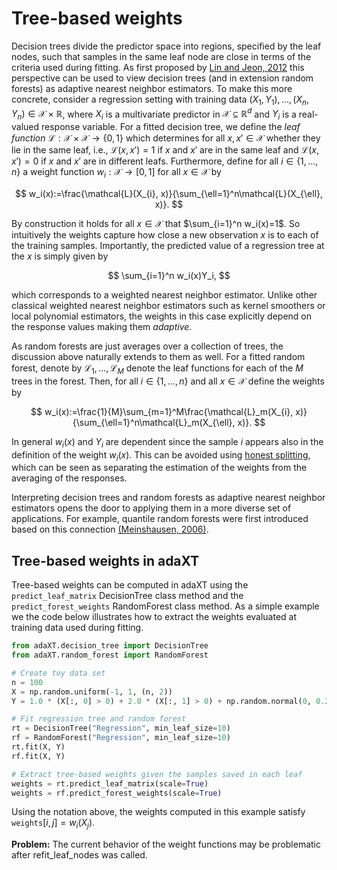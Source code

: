 # Tree-based weights

Decision trees divide the predictor space into regions, specified by the leaf
nodes, such that samples in the same leaf node are close in terms of the
criteria used during fitting. As first proposed by
[Lin and Jeon, 2012](https://doi.org/10.1198/016214505000001230) this
perspective can be used to view decision trees (and in extension random forests)
as adaptive nearest neighbor estimators. To make this more concrete, consider a
regression setting with training data
$(X_1, Y_1),\ldots,(X_n, Y_n)\in\mathcal{X}\times\mathbb{R}$, where $X_i$ is a
multivariate predictor in $\mathcal{X}\subseteq\mathbb{R}^d$ and $Y_i$ is a
real-valued response variable. For a fitted decision tree, we define the _leaf
function_ $\mathcal{L}:\mathcal{X}\times\mathcal{X}\rightarrow\{0,1\}$ which
determines for all $x,x'\in\mathcal{X}$ whether they lie in the same leaf, i.e.,
$\mathcal{L}(x, x')=1$ if $x$ and $x'$ are in the same leaf and
$\mathcal{L}(x,x')=0$ if $x$ and $x'$ are in different leafs. Furthermore,
define for all $i\in\{1,\ldots,n\}$ a weight function
$w_i:\mathcal{X}\rightarrow[0,1]$ for all $x\in\mathcal{X}$ by

$$
  w_i(x):=\frac{\mathcal{L}(X_{i}, x)}{\sum_{\ell=1}^n\mathcal{L}(X_{\ell}, x)}.
$$

By construction it holds for all $x\in\mathcal{X}$ that $\sum_{i=1}^n w_i(x)=1$.
So intuitively the weights capture how close a new observation $x$ is to each of
the training samples. Importantly, the predicted value of a regression tree at
the $x$ is simply given by

$$
  \sum_{i=1}^n w_i(x)Y_i,
$$

which corresponds to a weighted nearest neighbor estimator. Unlike other
classical weighted nearest neighbor estimators such as kernel smoothers or local
polynomial estimators, the weights in this case explicitly depend on the
response values making them _adaptive_.

As random forests are just averages over a collection of trees, the discussion
above naturally extends to them as well. For a fitted random forest, denote by
$\mathcal{L}_1,\ldots,\mathcal{L}_M$ denote the leaf functions for each of the
$M$ trees in the forest. Then, for all $i\in\{1,\ldots,n\}$ and all
$x\in\mathcal{X}$ define the weights by

$$
  w_i(x):=\frac{1}{M}\sum_{m=1}^M\frac{\mathcal{L}_m(X_{i}, x)}{\sum_{\ell=1}^n\mathcal{L}_m(X_{\ell}, x)}.
$$

In general $w_i(x)$ and $Y_i$ are dependent since the sample $i$ appears also in
the definition of the weight $w_i(x)$. This can be avoided using
[honest splitting](/docs/user_guide/honest_splitting.md), which can be seen as
separating the estimation of the weights from the averaging of the responses.

Interpreting decision trees and random forests as adaptive nearest neighbor
estimators opens the door to applying them in a more diverse set of
applications. For example, quantile random forests were first introduced based
on this connection
[(Meinshausen, 2006)](https://jmlr.csail.mit.edu/papers/v7/meinshausen06a.html).

## Tree-based weights in adaXT

Tree-based weights can be computed in adaXT using the `predict_leaf_matrix`
DecisionTree class method and the `predict_forest_weights` RandomForest class
method. As a simple example we the code below illustrates how to extract the
weights evaluated at training data used during fitting.

```python
from adaXT.decision_tree import DecisionTree
from adaXT.random_forest import RandomForest

# Create toy data set
n = 100
X = np.random.uniform(-1, 1, (n, 2))
Y = 1.0 * (X[:, 0] > 0) + 2.0 * (X[:, 1] > 0) + np.random.normal(0, 0.2, n)

# Fit regression tree and random forest
rt = DecisionTree("Regression", min_leaf_size=10)
rf = RandomForest("Regression", min_leaf_size=10)
rt.fit(X, Y)
rf.fit(X, Y)

# Extract tree-based weights given the samples saved in each leaf
weights = rt.predict_leaf_matrix(scale=True)
weights = rf.predict_forest_weights(scale=True)

```

Using the notation above, the weights computed in this example satisfy
$\texttt{weights}[i, j]=w_i(X_j)$.

**Problem:** The current behavior of the weight functions may be problematic
after refit_leaf_nodes was called.
